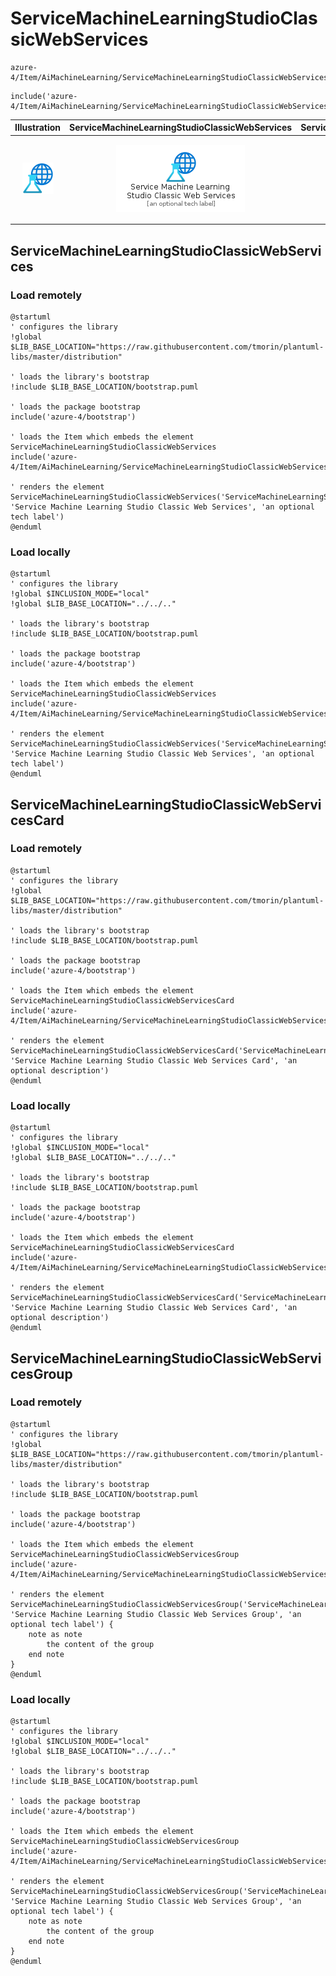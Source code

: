 # ServiceMachineLearningStudioClassicWebServices


```text
azure-4/Item/AiMachineLearning/ServiceMachineLearningStudioClassicWebServices
```

```text
include('azure-4/Item/AiMachineLearning/ServiceMachineLearningStudioClassicWebServices')
```



| Illustration | ServiceMachineLearningStudioClassicWebServices | ServiceMachineLearningStudioClassicWebServicesCard | ServiceMachineLearningStudioClassicWebServicesGroup |
| :---: | :---: | :---: | :---: |
| ![illustration for Illustration](../../../azure-4/Item/AiMachineLearning/ServiceMachineLearningStudioClassicWebServices.png) | ![illustration for ServiceMachineLearningStudioClassicWebServices](../../../azure-4/Item/AiMachineLearning/ServiceMachineLearningStudioClassicWebServices.Local.png) | ![illustration for ServiceMachineLearningStudioClassicWebServicesCard](../../../azure-4/Item/AiMachineLearning/ServiceMachineLearningStudioClassicWebServicesCard.Local.png) | ![illustration for ServiceMachineLearningStudioClassicWebServicesGroup](../../../azure-4/Item/AiMachineLearning/ServiceMachineLearningStudioClassicWebServicesGroup.Local.png) |




## ServiceMachineLearningStudioClassicWebServices

### Load remotely
```plantuml
@startuml
' configures the library
!global $LIB_BASE_LOCATION="https://raw.githubusercontent.com/tmorin/plantuml-libs/master/distribution"

' loads the library's bootstrap
!include $LIB_BASE_LOCATION/bootstrap.puml

' loads the package bootstrap
include('azure-4/bootstrap')

' loads the Item which embeds the element ServiceMachineLearningStudioClassicWebServices
include('azure-4/Item/AiMachineLearning/ServiceMachineLearningStudioClassicWebServices')

' renders the element
ServiceMachineLearningStudioClassicWebServices('ServiceMachineLearningStudioClassicWebServices', 'Service Machine Learning Studio Classic Web Services', 'an optional tech label')
@enduml
```

### Load locally
```plantuml
@startuml
' configures the library
!global $INCLUSION_MODE="local"
!global $LIB_BASE_LOCATION="../../.."

' loads the library's bootstrap
!include $LIB_BASE_LOCATION/bootstrap.puml

' loads the package bootstrap
include('azure-4/bootstrap')

' loads the Item which embeds the element ServiceMachineLearningStudioClassicWebServices
include('azure-4/Item/AiMachineLearning/ServiceMachineLearningStudioClassicWebServices')

' renders the element
ServiceMachineLearningStudioClassicWebServices('ServiceMachineLearningStudioClassicWebServices', 'Service Machine Learning Studio Classic Web Services', 'an optional tech label')
@enduml
```

## ServiceMachineLearningStudioClassicWebServicesCard

### Load remotely
```plantuml
@startuml
' configures the library
!global $LIB_BASE_LOCATION="https://raw.githubusercontent.com/tmorin/plantuml-libs/master/distribution"

' loads the library's bootstrap
!include $LIB_BASE_LOCATION/bootstrap.puml

' loads the package bootstrap
include('azure-4/bootstrap')

' loads the Item which embeds the element ServiceMachineLearningStudioClassicWebServicesCard
include('azure-4/Item/AiMachineLearning/ServiceMachineLearningStudioClassicWebServices')

' renders the element
ServiceMachineLearningStudioClassicWebServicesCard('ServiceMachineLearningStudioClassicWebServicesCard', 'Service Machine Learning Studio Classic Web Services Card', 'an optional description')
@enduml
```

### Load locally
```plantuml
@startuml
' configures the library
!global $INCLUSION_MODE="local"
!global $LIB_BASE_LOCATION="../../.."

' loads the library's bootstrap
!include $LIB_BASE_LOCATION/bootstrap.puml

' loads the package bootstrap
include('azure-4/bootstrap')

' loads the Item which embeds the element ServiceMachineLearningStudioClassicWebServicesCard
include('azure-4/Item/AiMachineLearning/ServiceMachineLearningStudioClassicWebServices')

' renders the element
ServiceMachineLearningStudioClassicWebServicesCard('ServiceMachineLearningStudioClassicWebServicesCard', 'Service Machine Learning Studio Classic Web Services Card', 'an optional description')
@enduml
```

## ServiceMachineLearningStudioClassicWebServicesGroup

### Load remotely
```plantuml
@startuml
' configures the library
!global $LIB_BASE_LOCATION="https://raw.githubusercontent.com/tmorin/plantuml-libs/master/distribution"

' loads the library's bootstrap
!include $LIB_BASE_LOCATION/bootstrap.puml

' loads the package bootstrap
include('azure-4/bootstrap')

' loads the Item which embeds the element ServiceMachineLearningStudioClassicWebServicesGroup
include('azure-4/Item/AiMachineLearning/ServiceMachineLearningStudioClassicWebServices')

' renders the element
ServiceMachineLearningStudioClassicWebServicesGroup('ServiceMachineLearningStudioClassicWebServicesGroup', 'Service Machine Learning Studio Classic Web Services Group', 'an optional tech label') {
    note as note
        the content of the group
    end note
}
@enduml
```

### Load locally
```plantuml
@startuml
' configures the library
!global $INCLUSION_MODE="local"
!global $LIB_BASE_LOCATION="../../.."

' loads the library's bootstrap
!include $LIB_BASE_LOCATION/bootstrap.puml

' loads the package bootstrap
include('azure-4/bootstrap')

' loads the Item which embeds the element ServiceMachineLearningStudioClassicWebServicesGroup
include('azure-4/Item/AiMachineLearning/ServiceMachineLearningStudioClassicWebServices')

' renders the element
ServiceMachineLearningStudioClassicWebServicesGroup('ServiceMachineLearningStudioClassicWebServicesGroup', 'Service Machine Learning Studio Classic Web Services Group', 'an optional tech label') {
    note as note
        the content of the group
    end note
}
@enduml
```

